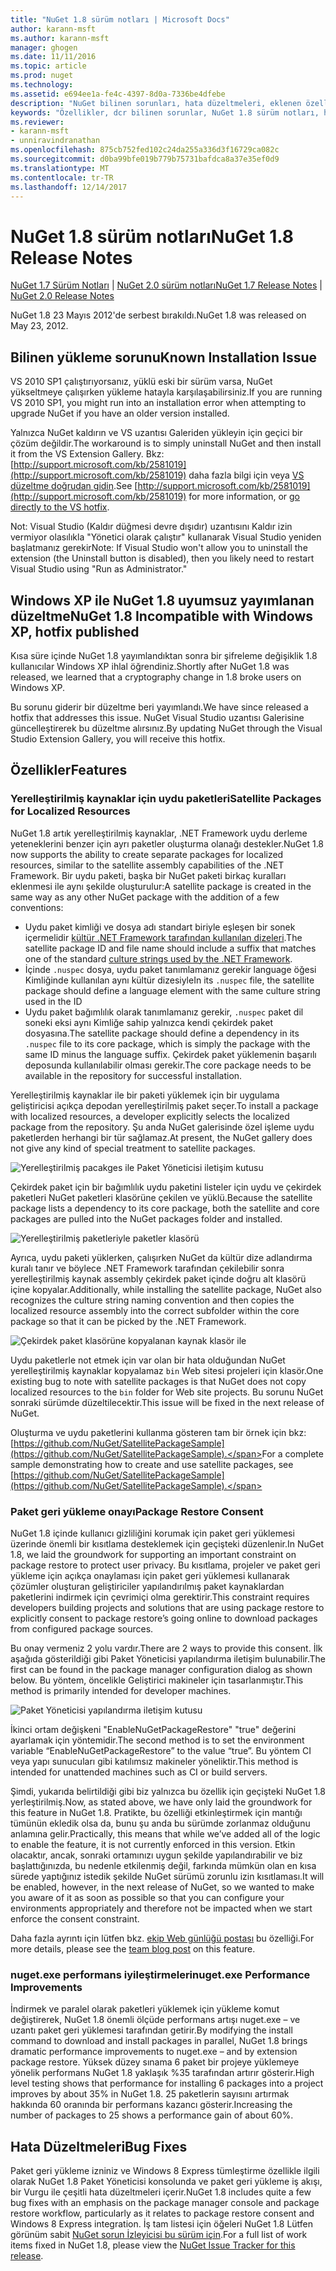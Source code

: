 ```yaml
---
title: "NuGet 1.8 sürüm notları | Microsoft Docs"
author: karann-msft
ms.author: karann-msft
manager: ghogen
ms.date: 11/11/2016
ms.topic: article
ms.prod: nuget
ms.technology: 
ms.assetid: e694ee1a-fe4c-4397-8d0a-7336be4dfebe
description: "NuGet bilinen sorunları, hata düzeltmeleri, eklenen özellikleri ve dcr dahil olmak üzere 1.8 için sürüm notları."
keywords: "Özellikler, dcr bilinen sorunlar, NuGet 1.8 sürüm notları, hata düzeltmeleri eklendi"
ms.reviewer:
- karann-msft
- unniravindranathan
ms.openlocfilehash: 875cb752fed102c24da255a336d3f16729ca082c
ms.sourcegitcommit: d0ba99bfe019b779b75731bafdca8a37e35ef0d9
ms.translationtype: MT
ms.contentlocale: tr-TR
ms.lasthandoff: 12/14/2017
---
```

# <a name="nuget-18-release-notes"></a><span data-ttu-id="09c4e-104">NuGet 1.8 sürüm notları</span><span class="sxs-lookup"><span data-stu-id="09c4e-104">NuGet 1.8 Release Notes</span></span>

<span data-ttu-id="09c4e-105">[NuGet 1.7 Sürüm Notları](../release-notes/nuget-1.7.md) | [NuGet 2.0 sürüm notları](../release-notes/nuget-2.0.md)</span><span class="sxs-lookup"><span data-stu-id="09c4e-105">[NuGet 1.7 Release Notes](../release-notes/nuget-1.7.md) | [NuGet 2.0 Release Notes](../release-notes/nuget-2.0.md)</span></span>

<span data-ttu-id="09c4e-106">NuGet 1.8 23 Mayıs 2012'de serbest bırakıldı.</span><span class="sxs-lookup"><span data-stu-id="09c4e-106">NuGet 1.8 was released on May 23, 2012.</span></span>

## <a name="known-installation-issue"></a><span data-ttu-id="09c4e-107">Bilinen yükleme sorunu</span><span class="sxs-lookup"><span data-stu-id="09c4e-107">Known Installation Issue</span></span>
<span data-ttu-id="09c4e-108">VS 2010 SP1 çalıştırıyorsanız, yüklü eski bir sürüm varsa, NuGet yükseltmeye çalışırken yükleme hatayla karşılaşabilirsiniz.</span><span class="sxs-lookup"><span data-stu-id="09c4e-108">If you are running VS 2010 SP1, you might run into an installation error when attempting to upgrade NuGet if you have an older version installed.</span></span>

<span data-ttu-id="09c4e-109">Yalnızca NuGet kaldırın ve VS uzantısı Galeriden yükleyin için geçici bir çözüm değildir.</span><span class="sxs-lookup"><span data-stu-id="09c4e-109">The workaround is to simply uninstall NuGet and then install it from the VS Extension Gallery.</span></span>  <span data-ttu-id="09c4e-110">Bkz: [http://support.microsoft.com/kb/2581019](http://support.microsoft.com/kb/2581019) daha fazla bilgi için veya [VS düzeltme doğrudan gidin](http://bit.ly/vsixcertfix).</span><span class="sxs-lookup"><span data-stu-id="09c4e-110">See [http://support.microsoft.com/kb/2581019](http://support.microsoft.com/kb/2581019) for more information, or [go directly to the VS hotfix](http://bit.ly/vsixcertfix).</span></span>

<span data-ttu-id="09c4e-111">Not: Visual Studio (Kaldır düğmesi devre dışıdır) uzantısını Kaldır izin vermiyor olasılıkla "Yönetici olarak çalıştır" kullanarak Visual Studio yeniden başlatmanız gerekir</span><span class="sxs-lookup"><span data-stu-id="09c4e-111">Note: If Visual Studio won't allow you to uninstall the extension (the Uninstall button is disabled), then you likely need to restart Visual Studio using "Run as Administrator."</span></span>

## <a name="nuget-18-incompatible-with-windows-xp-hotfix-published"></a><span data-ttu-id="09c4e-112">Windows XP ile NuGet 1.8 uyumsuz yayımlanan düzeltme</span><span class="sxs-lookup"><span data-stu-id="09c4e-112">NuGet 1.8 Incompatible with Windows XP, hotfix published</span></span>

<span data-ttu-id="09c4e-113">Kısa süre içinde NuGet 1.8 yayımlandıktan sonra bir şifreleme değişiklik 1.8 kullanıcılar Windows XP ihlal öğrendiniz.</span><span class="sxs-lookup"><span data-stu-id="09c4e-113">Shortly after NuGet 1.8 was released, we learned that a cryptography change in 1.8 broke users on Windows XP.</span></span>

<span data-ttu-id="09c4e-114">Bu sorunu giderir bir düzeltme beri yayımlandı.</span><span class="sxs-lookup"><span data-stu-id="09c4e-114">We have since released a hotfix that addresses this issue.</span></span>  <span data-ttu-id="09c4e-115">NuGet Visual Studio uzantısı Galerisine güncelleştirerek bu düzeltme alırsınız.</span><span class="sxs-lookup"><span data-stu-id="09c4e-115">By updating NuGet through the Visual Studio Extension Gallery, you will receive this hotfix.</span></span>

## <a name="features"></a><span data-ttu-id="09c4e-116">Özellikler</span><span class="sxs-lookup"><span data-stu-id="09c4e-116">Features</span></span>

### <a name="satellite-packages-for-localized-resources"></a><span data-ttu-id="09c4e-117">Yerelleştirilmiş kaynaklar için uydu paketleri</span><span class="sxs-lookup"><span data-stu-id="09c4e-117">Satellite Packages for Localized Resources</span></span>
<span data-ttu-id="09c4e-118">NuGet 1.8 artık yerelleştirilmiş kaynaklar, .NET Framework uydu derleme yeteneklerini benzer için ayrı paketler oluşturma olanağı destekler.</span><span class="sxs-lookup"><span data-stu-id="09c4e-118">NuGet 1.8 now supports the ability to create separate packages for localized resources, similar to the satellite assembly capabilities of the .NET Framework.</span></span>  <span data-ttu-id="09c4e-119">Bir uydu paketi, başka bir NuGet paketi birkaç kuralları eklenmesi ile aynı şekilde oluşturulur:</span><span class="sxs-lookup"><span data-stu-id="09c4e-119">A satellite package is created in the same way as any other NuGet package with the addition of a few conventions:</span></span>

* <span data-ttu-id="09c4e-120">Uydu paket kimliği ve dosya adı standart biriyle eşleşen bir sonek içermelidir [kültür .NET Framework tarafından kullanılan dizeleri](http://msdn.microsoft.com/goglobal/bb896001.aspx).</span><span class="sxs-lookup"><span data-stu-id="09c4e-120">The satellite package ID and file name should include a suffix that matches one of the standard [culture strings used by the .NET Framework](http://msdn.microsoft.com/goglobal/bb896001.aspx).</span></span>
* <span data-ttu-id="09c4e-121">İçinde `.nuspec` dosya, uydu paket tanımlamanız gerekir language öğesi Kimliğinde kullanılan aynı kültür dizesiyle</span><span class="sxs-lookup"><span data-stu-id="09c4e-121">In its `.nuspec` file, the satellite package should define a language element with the same culture string used in the ID</span></span>
* <span data-ttu-id="09c4e-122">Uydu paket bağımlılık olarak tanımlamanız gerekir, `.nuspec` paket dil soneki eksi aynı Kimliğe sahip yalnızca kendi çekirdek paket dosyasına.</span><span class="sxs-lookup"><span data-stu-id="09c4e-122">The satellite package should define a dependency in its `.nuspec` file to its core package, which is simply the package with the same ID minus the language suffix.</span></span>  <span data-ttu-id="09c4e-123">Çekirdek paket yüklemenin başarılı deposunda kullanılabilir olması gerekir.</span><span class="sxs-lookup"><span data-stu-id="09c4e-123">The core package needs to be available in the repository for successful installation.</span></span>

<span data-ttu-id="09c4e-124">Yerelleştirilmiş kaynaklar ile bir paketi yüklemek için bir uygulama geliştiricisi açıkça depodan yerelleştirilmiş paket seçer.</span><span class="sxs-lookup"><span data-stu-id="09c4e-124">To install a package with localized resources, a developer explicitly selects the localized package from the repository.</span></span> <span data-ttu-id="09c4e-125">Şu anda NuGet galerisinde özel işleme uydu paketlerden herhangi bir tür sağlamaz.</span><span class="sxs-lookup"><span data-stu-id="09c4e-125">At present, the NuGet gallery does not give any kind of special treatment to satellite packages.</span></span>

![Yerelleştirilmiş pacakges ile Paket Yöneticisi iletişim kutusu](./media/dlg-w-loc-packs.png)

<span data-ttu-id="09c4e-127">Çekirdek paket için bir bağımlılık uydu paketini listeler için uydu ve çekirdek paketleri NuGet paketleri klasörüne çekilen ve yüklü.</span><span class="sxs-lookup"><span data-stu-id="09c4e-127">Because the satellite package lists a dependency to its core package, both the satellite and core packages are pulled into the NuGet packages folder and installed.</span></span>

![Yerelleştirilmiş paketleriyle paketler klasörü](./media/fldr-loc-packs.png)

<span data-ttu-id="09c4e-129">Ayrıca, uydu paketi yüklerken, çalışırken NuGet da kültür dize adlandırma kuralı tanır ve böylece .NET Framework tarafından çekilebilir sonra yerelleştirilmiş kaynak assembly çekirdek paket içinde doğru alt klasörü içine kopyalar.</span><span class="sxs-lookup"><span data-stu-id="09c4e-129">Additionally, while installing the satellite package, NuGet also recognizes the culture string naming convention and then copies the localized resource assembly into the correct subfolder within the core package so that it can be picked by the .NET Framework.</span></span>

![Çekirdek paket klasörüne kopyalanan kaynak klasör ile](./media/fldr-copied-loc.png)

<span data-ttu-id="09c4e-131">Uydu paketlerle not etmek için var olan bir hata olduğundan NuGet yerelleştirilmiş kaynaklar kopyalamaz `bin` Web sitesi projeleri için klasör.</span><span class="sxs-lookup"><span data-stu-id="09c4e-131">One existing bug to note with satellite packages is that NuGet does not copy localized resources to the `bin` folder for Web site projects.</span></span>  <span data-ttu-id="09c4e-132">Bu sorunu NuGet sonraki sürümde düzeltilecektir.</span><span class="sxs-lookup"><span data-stu-id="09c4e-132">This issue will be fixed in the next release of NuGet.</span></span>

<span data-ttu-id="09c4e-133">Oluşturma ve uydu paketlerini kullanma gösteren tam bir örnek için bkz: [https://github.com/NuGet/SatellitePackageSample](https://github.com/NuGet/SatellitePackageSample).</span><span class="sxs-lookup"><span data-stu-id="09c4e-133">For a complete sample demonstrating how to create and use satellite packages, see [https://github.com/NuGet/SatellitePackageSample](https://github.com/NuGet/SatellitePackageSample).</span></span>

### <a name="package-restore-consent"></a><span data-ttu-id="09c4e-134">Paket geri yükleme onayı</span><span class="sxs-lookup"><span data-stu-id="09c4e-134">Package Restore Consent</span></span>
<span data-ttu-id="09c4e-135">NuGet 1.8 içinde kullanıcı gizliliğini korumak için paket geri yüklemesi üzerinde önemli bir kısıtlama desteklemek için geçişteki düzenlenir.</span><span class="sxs-lookup"><span data-stu-id="09c4e-135">In NuGet 1.8, we laid the groundwork for supporting an important constraint on package restore to protect user privacy.</span></span> <span data-ttu-id="09c4e-136">Bu kısıtlama, projeler ve paket geri yükleme için açıkça onaylaması için paket geri yüklemesi kullanarak çözümler oluşturan geliştiriciler yapılandırılmış paket kaynaklardan paketlerini indirmek için çevrimiçi olma gerektirir.</span><span class="sxs-lookup"><span data-stu-id="09c4e-136">This constraint requires developers building projects and solutions that are using package restore to explicitly consent to package restore’s going online to download packages from configured package sources.</span></span>

<span data-ttu-id="09c4e-137">Bu onay vermeniz 2 yolu vardır.</span><span class="sxs-lookup"><span data-stu-id="09c4e-137">There are 2 ways to provide this consent.</span></span> <span data-ttu-id="09c4e-138">İlk aşağıda gösterildiği gibi Paket Yöneticisi yapılandırma iletişim bulunabilir.</span><span class="sxs-lookup"><span data-stu-id="09c4e-138">The first can be found in the package manager configuration dialog as shown below.</span></span>  <span data-ttu-id="09c4e-139">Bu yöntem, öncelikle Geliştirici makineler için tasarlanmıştır.</span><span class="sxs-lookup"><span data-stu-id="09c4e-139">This method is primarily intended for developer machines.</span></span>

![Paket Yöneticisi yapılandırma iletişim kutusu](./media/pr-consent-configdlg.png)

<span data-ttu-id="09c4e-141">İkinci ortam değişkeni "EnableNuGetPackageRestore" "true" değerini ayarlamak için yöntemidir.</span><span class="sxs-lookup"><span data-stu-id="09c4e-141">The second method is to set the environment variable “EnableNuGetPackageRestore” to the value “true”.</span></span>  <span data-ttu-id="09c4e-142">Bu yöntem CI veya yapı sunucuları gibi katılımsız makineler yöneliktir.</span><span class="sxs-lookup"><span data-stu-id="09c4e-142">This method is intended for unattended machines such as CI or build servers.</span></span>

<span data-ttu-id="09c4e-143">Şimdi, yukarıda belirtildiği gibi biz yalnızca bu özellik için geçişteki NuGet 1.8 yerleştirilmiş.</span><span class="sxs-lookup"><span data-stu-id="09c4e-143">Now, as stated above, we have only laid the groundwork for this feature in NuGet 1.8.</span></span>  <span data-ttu-id="09c4e-144">Pratikte, bu özelliği etkinleştirmek için mantığı tümünün ekledik olsa da, bunu şu anda bu sürümde zorlanmaz olduğunu anlamına gelir.</span><span class="sxs-lookup"><span data-stu-id="09c4e-144">Practically, this means that while we’ve added all of the logic to enable the feature, it is not currently enforced in this version.</span></span> <span data-ttu-id="09c4e-145">Etkin olacaktır, ancak, sonraki ortamınızı uygun şekilde yapılandırabilir ve biz başlattığınızda, bu nedenle etkilenmiş değil, farkında mümkün olan en kısa sürede yaptığınız istedik şekilde NuGet sürümü zorunlu izin kısıtlaması.</span><span class="sxs-lookup"><span data-stu-id="09c4e-145">It will be enabled, however, in the next release of NuGet, so we wanted to make you aware of it as soon as possible so that you can configure your environments appropriately and therefore not be impacted when we start enforce the consent constraint.</span></span>

<span data-ttu-id="09c4e-146">Daha fazla ayrıntı için lütfen bkz. [ekip Web günlüğü postası](http://blog.nuget.org/20120518/package-restore-and-consent.html) bu özelliği.</span><span class="sxs-lookup"><span data-stu-id="09c4e-146">For more details, please see the [team blog post](http://blog.nuget.org/20120518/package-restore-and-consent.html) on this feature.</span></span>

### <a name="nugetexe-performance-improvements"></a><span data-ttu-id="09c4e-147">nuget.exe performans iyileştirmeleri</span><span class="sxs-lookup"><span data-stu-id="09c4e-147">nuget.exe Performance Improvements</span></span>
<span data-ttu-id="09c4e-148">İndirmek ve paralel olarak paketleri yüklemek için yükleme komut değiştirerek, NuGet 1.8 önemli ölçüde performans artışı nuget.exe – ve uzantı paket geri yüklemesi tarafından getirir.</span><span class="sxs-lookup"><span data-stu-id="09c4e-148">By modifying the install command to download and install packages in parallel, NuGet 1.8 brings dramatic performance improvements to nuget.exe – and by extension package restore.</span></span>  <span data-ttu-id="09c4e-149">Yüksek düzey sınama 6 paket bir projeye yüklemeye yönelik performans NuGet 1.8 yaklaşık %35 tarafından artırır gösterir.</span><span class="sxs-lookup"><span data-stu-id="09c4e-149">High level testing shows that performance for installing 6 packages into a project improves by about 35% in NuGet 1.8.</span></span>  <span data-ttu-id="09c4e-150">25 paketlerin sayısını artırmak hakkında 60 oranında bir performans kazancı gösterir.</span><span class="sxs-lookup"><span data-stu-id="09c4e-150">Increasing the number of packages to 25 shows a performance gain of about 60%.</span></span>

## <a name="bug-fixes"></a><span data-ttu-id="09c4e-151">Hata Düzeltmeleri</span><span class="sxs-lookup"><span data-stu-id="09c4e-151">Bug Fixes</span></span>
<span data-ttu-id="09c4e-152">Paket geri yükleme izniniz ve Windows 8 Express tümleştirme özellikle ilgili olarak NuGet 1.8 Paket Yöneticisi konsolunda ve paket geri yükleme iş akışı, bir Vurgu ile çeşitli hata düzeltmeleri içerir.</span><span class="sxs-lookup"><span data-stu-id="09c4e-152">NuGet 1.8 includes quite a few bug fixes with an emphasis on the package manager console and package restore workflow, particularly as it relates to package restore consent and Windows 8 Express integration.</span></span>
<span data-ttu-id="09c4e-153">İş tam listesi için öğeleri NuGet 1.8 Lütfen görünüm sabit [NuGet sorun İzleyicisi bu sürüm için](http://nuget.codeplex.com/workitem/list/advanced?keyword=&status=Closed&type=All&priority=All&release=NuGet%201.8&assignedTo=All&component=All&sortField=Votes&sortDirection=Descending&page=0).</span><span class="sxs-lookup"><span data-stu-id="09c4e-153">For a full list of work items fixed in NuGet 1.8, please view the [NuGet Issue Tracker for this release](http://nuget.codeplex.com/workitem/list/advanced?keyword=&status=Closed&type=All&priority=All&release=NuGet%201.8&assignedTo=All&component=All&sortField=Votes&sortDirection=Descending&page=0).</span></span>
